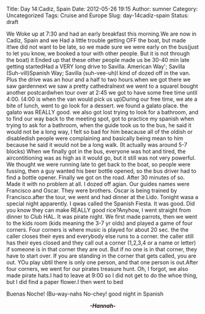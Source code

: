 Title: Day 14:Cadiz, Spain
Date: 2012-05-26 19:15
Author: sumner
Category: Uncategorized
Tags: Cruise and Europe
Slug: day-14cadiz-spain
Status: draft

We Woke up at 7:30 and had an early breakfast this morning.We are now in
Cadiz, Spain and we Had a little trouble getting OFF the boat, but made
it!we did not want to be late, so we made sure we were early on the
bus(just to let you know, we booked a tour with other people. But it is
not through the boat) it Ended up that these other people made us be
30-40 min late getting startedHad a VERY long drive to Savilla. American
Way'; Savilla (Suh-vill)Spanish Way; Savilla (suh-vee-uh)I kind of dozed
off in the van. Plus the drive was an hour and a half to two hours.when
we got there we saw gardennext we saw a pretty cathedralnext we went to
a squareI bought another postcardwhen tour over at 2:45 we got to have
some free time until 4:00. (4:00 is when the van would pick us up)During
our free time, we ate a bite of lunch, went to go look for a dessert. we
found a galato place. the galato was REALLY good. we also got lost
trying to look for a bathroom, and to find our way back to the meeting
spot, got to practice my spanish when trying to ask for a bathroom, when
the guide took us to the bus, he said it would not be a long way, I felt
so bad for him beacause all of the oldish or disabledish people were
complaining and basically being mean to him because he said it would not
be a long walk. (It actually was around 5-7 blocks) When we finally got
in the bus, everyone was hot and tired, the aircontitioning was as high
as it would go, but it still was not very powerful. We thought we were
running late to get back to the boat, so people were fussing, then a guy
wanted his beer bottle opened, so the bus driver had to find a bottle
opener. Finally we got on the road. After 30 minutes of so. Made it with
no problem at all. I dozed off agian. Our guides names were Francisco
and Oscar. They were brothers. Oscar is being trained by Francisco.after
the tour, we went and had dinner at the Lido. Tonight wasa a special
night apparently. I qwas called the Spanish Fiesta. It was good. Did you
know they can make REALLY good rice?Anyhow, I went straight from dinner
to Club HAL. It was pirate night. We first made parrots, then we went to
the kids room (kids meaning the 3-7 yr olds) and played a game of four
corners. Four corners is where music is played for about 20 sec. the the
caller closes their eyes and everybody else runs to a corner. the caller
still has their eyes closed and they call out a corner (1,2,3,4 or a
name or letter) if someone is in that corner they are out. But if no one
is in that corner, they have to start over. If you are standing in the
corner that gets called, you are out. YOu play ubtil there is only one
person, and that one person is out.After four corners, we went for our
pirates treasure hunt. Oh, I forgot, we also made pirate hats.I had to
leave at 9:00 so I did not get to do the whoe thing, but I did find a
paper flower.I then went to bed

Buenas Noche! (Bu-way-nahs No-chey! good night in Spanish

<div align="CENTER">

***-Hannah-***

</div>
